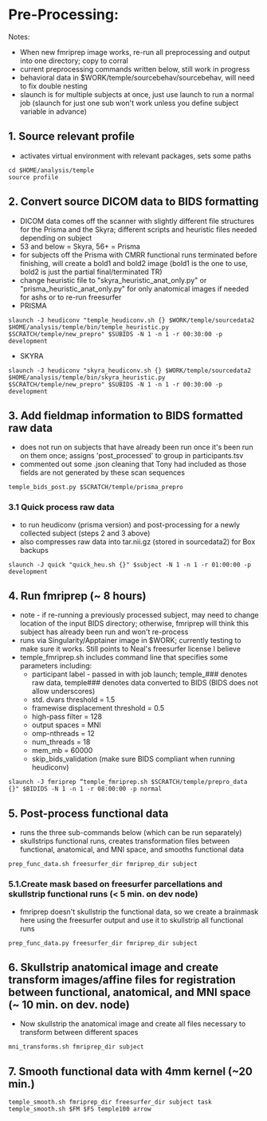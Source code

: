 # Pre-Processing:
Notes:
* When new fmriprep image works, re-run all preprocessing and output into one directory; copy to corral
* current preprocessing commands written below, still work in progress
* behavioral data in $WORK/temple/sourcebehav/sourcebehav, will need to fix double nesting
* slaunch is for multiple subjects at once, just use launch to run a normal job (slaunch for just one sub won't work unless you define subject variable in advance)

## 1. Source relevant profile
* activates virtual environment with relevant packages, sets some paths
```
cd $HOME/analysis/temple
source profile
```

## 2. Convert source DICOM data to BIDS formatting
* DICOM data comes off the scanner with slightly different file structures for the Prisma and the Skyra; different scripts and heuristic files needed depending on subject
* 53 and below = Skyra, 56+ = Prisma
* for subjects off the Prisma with CMRR functional runs terminated before finishing, will create a bold1 and bold2 image (bold1 is the one to use, bold2 is just the partial final/terminated TR)
* change heuristic file to "skyra_heuristic_anat_only.py" or "prisma_heuristic_anat_only.py" for only anatomical images if needed for ashs or to re-run freesurfer
* PRISMA
```
slaunch -J heudiconv "temple_heudiconv.sh {} $WORK/temple/sourcedata2 $HOME/analysis/temple/bin/temple_heuristic.py $SCRATCH/temple/new_prepro" $SUBIDS -N 1 -n 1 -r 00:30:00 -p development
```
* SKYRA
```
slaunch -J heudiconv "skyra_heudiconv.sh {} $WORK/temple/sourcedata2 $HOME/analysis/temple/bin/skyra_heuristic.py $SCRATCH/temple/new_prepro" $SUBIDS -N 1 -n 1 -r 00:30:00 -p development
```

## 3. Add fieldmap information to BIDS formatted raw data
* does not run on subjects that have already been run once it's been run on them once; assigns 'post_processed' to group in participants.tsv
* commented out some .json cleaning that Tony had included as those fields are not generated by these scan sequences

```
temple_bids_post.py $SCRATCH/temple/prisma_prepro
```
### 3.1 Quick process raw data
* to run heudiconv (prisma version) and post-processing for a newly collected subject (steps 2 and 3 above)
* also compresses raw data into tar.nii.gz (stored in sourcedata2) for Box backups
```
slaunch -J quick "quick_heu.sh {}" $subject -N 1 -n 1 -r 01:00:00 -p development
```
  
## 4. Run fmriprep (~ 8 hours)
* note - if re-running a previously processed subject, may need to change location of the input BIDS directory; otherwise, fmriprep will think this subject has already been run and won't re-process
* runs via Singularity/Apptainer image in $WORK; currently testing to make sure it works. Still points to Neal's freesurfer license I believe
* temple_fmriprep.sh includes command line that specifies some parameters including:
   * participant label - passed in with job launch; temple_### denotes raw data, temple### denotes data converted to BIDS (BIDS does not allow underscores)
   * std. dvars threshold = 1.5
   * framewise displacement threshold = 0.5
   * high-pass filter = 128
   * output spaces = MNI
   * omp-nthreads = 12
   * num_threads = 18
   * mem_mb = 60000
   * skip_bids_validation (make sure BIDS compliant when running heudiconv)
```
slaunch -J fmriprep “temple_fmriprep.sh $SCRATCH/temple/prepro_data {}" $BIDIDS -N 1 -n 1 -r 08:00:00 -p normal
```

## 5. Post-process functional data
* runs the three sub-commands below (which can be run separately)
* skullstrips functional runs, creates transformation files between functional, anatomical, and MNI space, and smooths functional data
```
prep_func_data.sh freesurfer_dir fmriprep_dir subject
```

### 5.1.Create mask based on freesurfer parcellations and skullstrip functional runs (< 5 min. on dev node)
* fmriprep doesn't skullstrip the functional data, so we create a brainmask here using the freesurfer output and use it to skullstrip all functional runs
```
prep_func_data.py freesurfer_dir fmriprep_dir subject
```

## 6. Skullstrip anatomical image and create transform images/affine files for registration between functional, anatomical, and MNI space (~ 10 min. on dev. node)
* Now skullstrip the anatomical image and create all files necessary to transform between different spaces
```
mni_transforms.sh fmriprep_dir subject
```
## 7. Smooth functional data with 4mm kernel (~20 min.)
```
temple_smooth.sh fmriprep_dir freesurfer_dir subject task
temple_smooth.sh $FM $FS temple100 arrow
```


